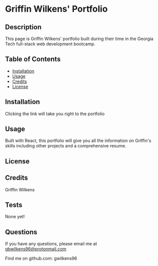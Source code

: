 # Griffin Wilkens' Portfolio
  
  
  ## Description

  This page is Griffin Wilkens' portfolio built during their time in the Georgia Tech full-stack web development bootcamp.

  ## Table of Contents

- [Installation](#installation)
- [Usage](#usage)
- [Credits](#credits)
- [License](#license)

## Installation

Clicking the link will take you right to the portfolio

## Usage

Built with React, this portfolio will give you all the information on Griffin's skills including other projects and a comprehensive resume.

## License

 

## Credits

Griffin Wilkens

## Tests

None yet!

## Questions

If you have any questions, please email me at gbwilkens96@protonmail.com

Find me on github.com: gwilkens96
